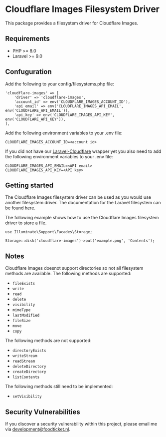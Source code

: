 # Cloudflare Images Filesystem Driver
This package provides a filesystem driver for Cloudflare Images.

## Requirements

- PHP >= 8.0
- Laravel >= 9.0

## Confuguration
Add the following to your config/filesystems.php file:
```
'cloudflare-images' => [
    'driver' => 'cloudflare-images',
    'account_id' => env('CLOUDFLARE_IMAGES_ACCOUNT_ID'),
    'api_email' => env('CLOUDFLARE_IMAGES_API_EMAIL', env('CLOUDFLARE_API_EMAIL')),
    'api_key' => env('CLOUDFLARE_IMAGES_API_KEY', env('CLOUDFLARE_API_KEY')),
],
```
Add the following environment variables to your .env file:
```
CLOUDFLARE_IMAGES_ACCOUNT_ID=<account id>
```
If you did not have our [Laravel-Cloudflare](https://github.com/food-ticket/laravel-cloudflare) wrapper yet you also need to add the following environment variables to your .env file:
```
CLOUDFLARE_IMAGES_API_EMAIL=<API email>
CLOUDFLARE_IMAGES_API_KEY=<API key>
```

## Getting started
The Cloudflare Images filesystem driver can be used as you would use another filesystem driver. The documentation for the Laravel filesystem can be found [here](https://laravel.com/docs/9.x/filesystem). 

The following example shows how to use the Cloudflare Images filesystem driver to store a file.
```
use Illuminate\Support\Facades\Storage;

Storage::disk('cloudflare-images')->put('example.png', 'Contents');
```

## Notes
Cloudflare Images doesnot support directories so not all filesystem methods are available. The following methods are supported:

- `fileExists`
- `write`
- `read`
- `delete`
- `visibility`
- `mimeType`
- `lastModified`
- `fileSize`
- `move`
- `copy`

The following methods are not supported:
- `directoryExists`
- `writeStream`
- `readStream`
- `deleteDirectory`
- `createDirectory`
- `listContents`

The following methods still need to be implemented:
- `setVisibility`

## Security Vulnerabilities

If you discover a security vulnerability within this project, please email me via [development@foodticket.nl](mailto:development@foodticket.nl).
